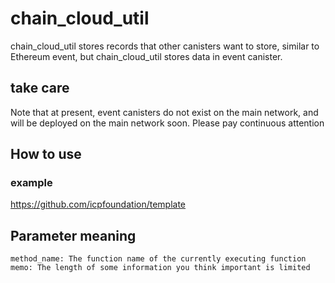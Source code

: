 # chain_cloud_util
  chain_cloud_util stores records that other canisters want to store, similar to Ethereum event, but chain_cloud_util stores data in event canister.

## take care
  Note that at present, event canisters do not exist on the main network, and will be deployed on the main network soon. Please pay continuous attention
## How to use
### example
  https://github.com/icpfoundation/template
## Parameter meaning
    method_name: The function name of the currently executing function
    memo: The length of some information you think important is limited